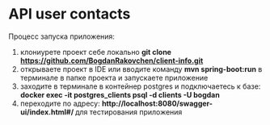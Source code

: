 # API user contacts
Процесс запуска приложения:
1. клониурете проект себе локально <b> git clone https://github.com/BogdanRakovchen/client-info.git </b>
2. открываете проект в IDE или вводите команду <b>mvn spring-boot:run</b> в терминале в папке проекта и запускаете приложение
3. заходите в терминале в контейнер postgres и подключаетесь к базе: <b> docker exec -it postgres_clients psql -d clients -U bogdan </b>
4. переходите по адресу: <b> http://localhost:8080/swagger-ui/index.html#/ </b> для тестирования приложения
